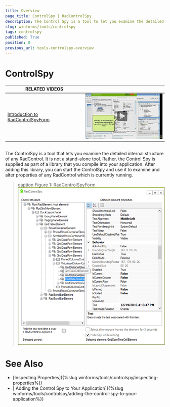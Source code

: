```yaml
---
title: Overview
page_title: ControlSpy | RadControlSpy
description: The Control Spy is a tool to let you examine the detailed internal structure of any RadElement.
slug: winforms/tools/controlspy
tags: controlspy
published: True
position: 0
previous_url: tools-controlspy-overview
---
```


# ControlSpy

| RELATED VIDEOS |  |
| ------ | ------:|
|[Introduction to RadControlSpyForm](http://www.telerik.com/videos/winforms/introduction-to-radcontrolspyform)|![tools-controlspy-overview 001](images/tools-controlspy-overview001.png)|

## 

The ControlSpy is a tool that lets you examine the detailed internal structure of any RadControl. It is not a stand-alone tool. Rather, the Control Spy is supplied as part of a library that you compile into your application. After adding this library, you can start the ControlSpy and use it to examine and alter properties of any RadControl which is currently running.

>caption Figure 1: RadControlSpyForm
![tools-controlspy-overview 002](images/tools-controlspy-overview002.png)


# See Also

* [Inspecting Properties]({%slug winforms/tools/controlspy/inspecting-properties%})
* [ Adding the Control Spy to Your Application]({%slug winforms/tools/controlspy/adding-the-control-spy-to-your-application%})